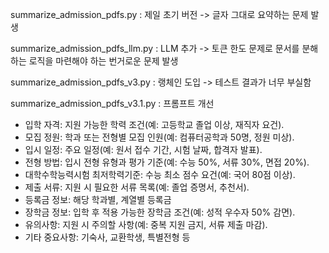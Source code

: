 summarize_admission_pdfs.py : 제일 초기 버전 -> 글자 그대로 요약하는 문제 발생

summarize_admission_pdfs_llm.py : LLM 추가 -> 토큰 한도 문제로 문서를 분해하는 로직을 마련해야 하는 번거로운 문제 발생

summarize_admission_pdfs_v3.py : 랭체인 도입 -> 테스트 결과가 너무 부실함

summarize_admission_pdfs_v3.1.py : 프롬프트 개선
* 입학 자격: 지원 가능한 학력 조건(예: 고등학교 졸업 이상, 재직자 요건).
* 모집 정원: 학과 또는 전형별 모집 인원(예: 컴퓨터공학과 50명, 정원 미상).
* 입시 일정: 주요 일정(예: 원서 접수 기간, 시험 날짜, 합격자 발표).
* 전형 방법: 입시 전형 유형과 평가 기준(예: 수능 50%, 서류 30%, 면접 20%).
* 대학수학능력시험 최저학력기준: 수능 최소 점수 요건(예: 국어 80점 이상).
* 제출 서류: 지원 시 필요한 서류 목록(예: 졸업 증명서, 추천서).
* 등록금 정보: 해당 학과별, 계열별 등록금
* 장학금 정보: 입학 후 적용 가능한 장학금 조건(예: 성적 우수자 50% 감면).
* 유의사항: 지원 시 주의할 사항(예: 중복 지원 금지, 서류 제출 마감).
* 기타 중요사항: 기숙사, 교환학생, 특별전형 등

